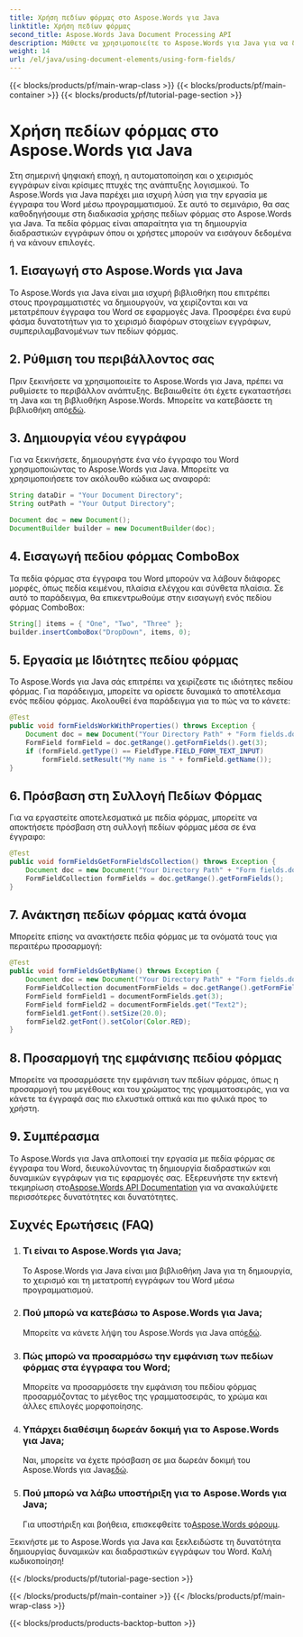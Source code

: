 ```yaml
---
title: Χρήση πεδίων φόρμας στο Aspose.Words για Java
linktitle: Χρήση πεδίων φόρμας
second_title: Aspose.Words Java Document Processing API
description: Μάθετε να χρησιμοποιείτε το Aspose.Words για Java για να δημιουργείτε διαδραστικά έγγραφα του Word με πεδία φόρμας. Ξεκινήστε τώρα!
weight: 14
url: /el/java/using-document-elements/using-form-fields/
---
```


{{< blocks/products/pf/main-wrap-class >}}
{{< blocks/products/pf/main-container >}}
{{< blocks/products/pf/tutorial-page-section >}}

# Χρήση πεδίων φόρμας στο Aspose.Words για Java


Στη σημερινή ψηφιακή εποχή, η αυτοματοποίηση και ο χειρισμός εγγράφων είναι κρίσιμες πτυχές της ανάπτυξης λογισμικού. Το Aspose.Words για Java παρέχει μια ισχυρή λύση για την εργασία με έγγραφα του Word μέσω προγραμματισμού. Σε αυτό το σεμινάριο, θα σας καθοδηγήσουμε στη διαδικασία χρήσης πεδίων φόρμας στο Aspose.Words για Java. Τα πεδία φόρμας είναι απαραίτητα για τη δημιουργία διαδραστικών εγγράφων όπου οι χρήστες μπορούν να εισάγουν δεδομένα ή να κάνουν επιλογές.

## 1. Εισαγωγή στο Aspose.Words για Java
Το Aspose.Words για Java είναι μια ισχυρή βιβλιοθήκη που επιτρέπει στους προγραμματιστές να δημιουργούν, να χειρίζονται και να μετατρέπουν έγγραφα του Word σε εφαρμογές Java. Προσφέρει ένα ευρύ φάσμα δυνατοτήτων για το χειρισμό διαφόρων στοιχείων εγγράφων, συμπεριλαμβανομένων των πεδίων φόρμας.

## 2. Ρύθμιση του περιβάλλοντος σας
 Πριν ξεκινήσετε να χρησιμοποιείτε το Aspose.Words για Java, πρέπει να ρυθμίσετε το περιβάλλον ανάπτυξης. Βεβαιωθείτε ότι έχετε εγκαταστήσει τη Java και τη βιβλιοθήκη Aspose.Words. Μπορείτε να κατεβάσετε τη βιβλιοθήκη από[εδώ](https://releases.aspose.com/words/java/).

## 3. Δημιουργία νέου εγγράφου
Για να ξεκινήσετε, δημιουργήστε ένα νέο έγγραφο του Word χρησιμοποιώντας το Aspose.Words για Java. Μπορείτε να χρησιμοποιήσετε τον ακόλουθο κώδικα ως αναφορά:

```java
String dataDir = "Your Document Directory";
String outPath = "Your Output Directory";

Document doc = new Document();
DocumentBuilder builder = new DocumentBuilder(doc);
```

## 4. Εισαγωγή πεδίου φόρμας ComboBox
Τα πεδία φόρμας στα έγγραφα του Word μπορούν να λάβουν διάφορες μορφές, όπως πεδία κειμένου, πλαίσια ελέγχου και σύνθετα πλαίσια. Σε αυτό το παράδειγμα, θα επικεντρωθούμε στην εισαγωγή ενός πεδίου φόρμας ComboBox:

```java
String[] items = { "One", "Two", "Three" };
builder.insertComboBox("DropDown", items, 0);
```

## 5. Εργασία με Ιδιότητες πεδίου φόρμας
Το Aspose.Words για Java σάς επιτρέπει να χειρίζεστε τις ιδιότητες πεδίου φόρμας. Για παράδειγμα, μπορείτε να ορίσετε δυναμικά το αποτέλεσμα ενός πεδίου φόρμας. Ακολουθεί ένα παράδειγμα για το πώς να το κάνετε:

```java
@Test
public void formFieldsWorkWithProperties() throws Exception {
    Document doc = new Document("Your Directory Path" + "Form fields.docx");
    FormField formField = doc.getRange().getFormFields().get(3);
    if (formField.getType() == FieldType.FIELD_FORM_TEXT_INPUT)
        formField.setResult("My name is " + formField.getName());
}
```

## 6. Πρόσβαση στη Συλλογή Πεδίων Φόρμας
Για να εργαστείτε αποτελεσματικά με πεδία φόρμας, μπορείτε να αποκτήσετε πρόσβαση στη συλλογή πεδίων φόρμας μέσα σε ένα έγγραφο:

```java
@Test
public void formFieldsGetFormFieldsCollection() throws Exception {
    Document doc = new Document("Your Directory Path" + "Form fields.docx");
    FormFieldCollection formFields = doc.getRange().getFormFields();
}
```

## 7. Ανάκτηση πεδίων φόρμας κατά όνομα
Μπορείτε επίσης να ανακτήσετε πεδία φόρμας με τα ονόματά τους για περαιτέρω προσαρμογή:

```java
@Test
public void formFieldsGetByName() throws Exception {
    Document doc = new Document("Your Directory Path" + "Form fields.docx");
    FormFieldCollection documentFormFields = doc.getRange().getFormFields();
    FormField formField1 = documentFormFields.get(3);
    FormField formField2 = documentFormFields.get("Text2");
    formField1.getFont().setSize(20.0);
    formField2.getFont().setColor(Color.RED);
}
```

## 8. Προσαρμογή της εμφάνισης πεδίου φόρμας
Μπορείτε να προσαρμόσετε την εμφάνιση των πεδίων φόρμας, όπως η προσαρμογή του μεγέθους και του χρώματος της γραμματοσειράς, για να κάνετε τα έγγραφά σας πιο ελκυστικά οπτικά και πιο φιλικά προς το χρήστη.

## 9. Συμπέρασμα
 Το Aspose.Words για Java απλοποιεί την εργασία με πεδία φόρμας σε έγγραφα του Word, διευκολύνοντας τη δημιουργία διαδραστικών και δυναμικών εγγράφων για τις εφαρμογές σας. Εξερευνήστε την εκτενή τεκμηρίωση στο[Aspose.Words API Documentation](https://reference.aspose.com/words/java/) για να ανακαλύψετε περισσότερες δυνατότητες και δυνατότητες.

## Συχνές Ερωτήσεις (FAQ)

1. ### Τι είναι το Aspose.Words για Java;
   Το Aspose.Words για Java είναι μια βιβλιοθήκη Java για τη δημιουργία, το χειρισμό και τη μετατροπή εγγράφων του Word μέσω προγραμματισμού.

2. ### Πού μπορώ να κατεβάσω το Aspose.Words για Java;
    Μπορείτε να κάνετε λήψη του Aspose.Words για Java από[εδώ](https://releases.aspose.com/words/java/).

3. ### Πώς μπορώ να προσαρμόσω την εμφάνιση των πεδίων φόρμας στα έγγραφα του Word;
   Μπορείτε να προσαρμόσετε την εμφάνιση του πεδίου φόρμας προσαρμόζοντας το μέγεθος της γραμματοσειράς, το χρώμα και άλλες επιλογές μορφοποίησης.

4. ### Υπάρχει διαθέσιμη δωρεάν δοκιμή για το Aspose.Words για Java;
    Ναι, μπορείτε να έχετε πρόσβαση σε μια δωρεάν δοκιμή του Aspose.Words για Java[εδώ](https://releases.aspose.com/).

5. ### Πού μπορώ να λάβω υποστήριξη για το Aspose.Words για Java;
    Για υποστήριξη και βοήθεια, επισκεφθείτε το[Aspose.Words φόρουμ](https://forum.aspose.com/).

Ξεκινήστε με το Aspose.Words για Java και ξεκλειδώστε τη δυνατότητα δημιουργίας δυναμικών και διαδραστικών εγγράφων του Word. Καλή κωδικοποίηση!

{{< /blocks/products/pf/tutorial-page-section >}}

{{< /blocks/products/pf/main-container >}}
{{< /blocks/products/pf/main-wrap-class >}}

{{< blocks/products/products-backtop-button >}}
